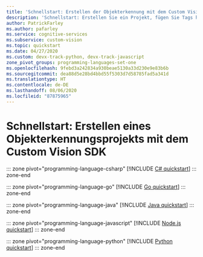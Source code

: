 ```yaml
---
title: 'Schnellstart: Erstellen der Objekterkennung mit dem Custom Vision SDK'
description: 'Schnellstart: Erstellen Sie ein Projekt, fügen Sie Tags hinzu, laden Sie Bilder hoch, trainieren Sie Ihr Projekt, und erkennen Sie Objekte unter Verwendung des Custom Vision SDK.'
author: PatrickFarley
ms.author: pafarley
ms.service: cognitive-services
ms.subservice: custom-vision
ms.topic: quickstart
ms.date: 04/27/2020
ms.custom: devx-track-python, devx-track-javascript
zone_pivot_groups: programming-languages-set-one
ms.openlocfilehash: 9febd3a242834a930beae5130a33d230e9e83b6b
ms.sourcegitcommit: dea88d5e28bd4bbd55f5303d7d58785fad5a341d
ms.translationtype: HT
ms.contentlocale: de-DE
ms.lasthandoff: 08/06/2020
ms.locfileid: "87875965"
---
```

# <a name="quickstart-create-an-object-detection-project-with-the-custom-vision-sdk"></a>Schnellstart: Erstellen eines Objekterkennungsprojekts mit dem Custom Vision SDK

::: zone pivot="programming-language-csharp"
[!INCLUDE [C# quickstart](../includes/quickstarts/csharp-tutorial-od.md)]
::: zone-end

::: zone pivot="programming-language-go"
[!INCLUDE [Go quickstart](../includes/quickstarts/go-tutorial-object-detection.md)]
::: zone-end

::: zone pivot="programming-language-java"
[!INCLUDE [Java quickstart](../includes/quickstarts/java-tutorial-od.md)]
::: zone-end

::: zone pivot="programming-language-javascript"
[!INCLUDE [Node.js quickstart](../includes/quickstarts/node-tutorial-object-detection.md)]
::: zone-end

::: zone pivot="programming-language-python"
[!INCLUDE [Python quickstart](../includes/quickstarts/python-tutorial-od.md)]
::: zone-end
